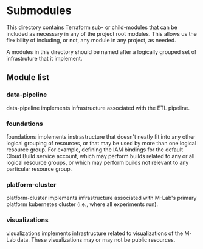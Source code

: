 # Submodules

This directory contains Terraform sub- or child-modules that can be included as
necessary in any of the project root modules. This allows us the flexibility of
including, or not, any module in any project, as needed.

A modules in this directory should be named after a logically grouped set of
infrastruture that it implement.

## Module list

### data-pipeline

data-pipeline implements infrastructure associated with the ETL pipeline.

### foundations

foundations implements instrastructure that doesn't neatly fit into any other
logical grouping of resources, or that may be used by more than one logical
resource group. For example, defining the IAM bindings for the default Cloud
Build service account, which may perform builds related to any or all logical
resource groups, or which may perform builds not relevant to any particular
resource group.

### platform-cluster

platform-cluster implements infrastructure associated with M-Lab's primary
platform kubernetes cluster (i.e., where all experiments run).

### visualizations

visualizations implements infrastructure related to visualizations of the M-Lab
data. These visualizations may or may not be public resources.
